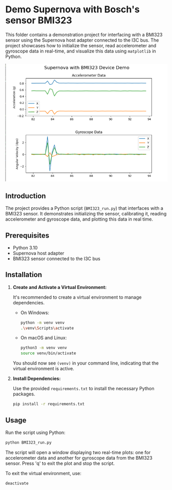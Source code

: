 # Demo Supernova with Bosch's sensor BMI323

This folder contains a demonstration project for interfacing with a BMI323 sensor using the Supernova host adapter connected to the I3C bus. The project showcases how to initialize the sensor, read accelerometer and gyroscope data in real-time, and visualize this data using `matplotlib` in Python.

![Sensor_Data_Visualization](assets/bosch_bmi323_accel_gyro_plot.png)

## Introduction

The project provides a Python script (`BMI323_run.py`) that interfaces with a BMI323 sensor. It demonstrates initializing the sensor, calibrating it, reading accelerometer and gyroscope data, and plotting this data in real time.

## Prerequisites

- Python 3.10
- Supernova host adapter
- BMI323 sensor connected to the I3C bus

## Installation

1. **Create and Activate a Virtual Environment:**

   It's recommended to create a virtual environment to manage dependencies.

   - On Windows:

     ```bash
     python -m venv venv
     .\venv\Scripts\activate
     ```

   - On macOS and Linux:

     ```bash
     python3 -m venv venv
     source venv/bin/activate
     ```

   You should now see `(venv)` in your command line, indicating that the virtual environment is active.

2. **Install Dependencies:**

   Use the provided `requirements.txt` to install the necessary Python packages.

   ```bash
   pip install -r requirements.txt
   ```

## Usage

Run the script using Python:

```bash
python BMI323_run.py
```

The script will open a window displaying two real-time plots: one for accelerometer data and another for gyroscope data from the BMI323 sensor. Press 'q' to exit the plot and stop the script.

To exit the virtual environment, use:

```bash
deactivate
```
